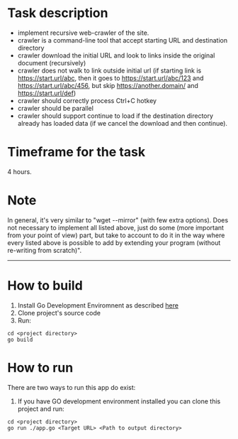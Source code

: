 # Task description
- implement recursive web-crawler of the site.
- crawler is a command-line tool that accept starting URL and destination directory
- crawler download the initial URL and look to links inside the original document (recursively)
- crawler does not walk to link outside initial url (if starting link is https://start.url/abc, then it goes to https://start.url/abc/123 and https://start.url/abc/456, but skip https://another.domain/ and https://start.url/def)
- crawler should correctly process Ctrl+C hotkey
- crawler should be parallel
- crawler should support continue to load if the destination directory already has loaded data (if we cancel the download and then continue).

# Timeframe for the task
4 hours.

# Note
In general, it's very similar to "wget --mirror" (with few extra options).
Does not necessary to implement all listed above, just do some (more important from your point of view) part, but take to account to do it in the way where every listed above is possible to add by extending your program (without re-writing from scratch)".


---
# How to build
1. Install Go Development Enviromnent as described [here](https://go.dev/doc/install)
2. Clone project's source code
3. Run:
```
cd <project directory>
go build 
```

# How to run
There are two ways to run this app do exist:

1. If you have GO development environment installed you can clone this project and run:
```
cd <project directory>
go run ./app.go <Target URL> <Path to output directory>
```
